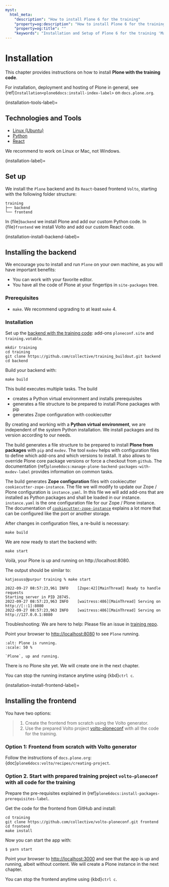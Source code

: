 ```yaml
---
myst:
  html_meta:
    "description": "How to install Plone 6 for the training"
    "property=og:description": "How to install Plone 6 for the training"
    "property=og:title": ""
    "keywords": "Installation and Setup of Plone 6 for the training 'Mastering Plone Development'"
---
```


# Installation

This chapter provides instructions on how to install **Plone with the training code**.

For installation, deployment and hosting of Plone in general, see {ref}`Installation<plone6docs:install-index-label>` on `docs.plone.org`.


(installation-tools-label)=

## Technologies and Tools

  - [Linux (Ubuntu)](https://ubuntu.com/)
  - [Python](https://www.python.org)
  - [React](https://react.dev/)

We recommend to work on Linux or Mac, not Windows.


(installation-label)=

## Set up

We install the `Plone` backend and its `React`-based frontend `Volto`, starting with the following folder structure:

```text
training
├── backend
└── frontend
```

In {file}`backend` we install Plone and add our custom Python code.
In {file}`frontend` we install Volto and add our custom React code.


(installation-install-backend-label)=

## Installing the backend

We encourage you to install and run `Plone` on your own machine, as you will have important benefits:

- You can work with your favorite editor.
- You have all the code of Plone at your fingertips in `site-packages` tree.


### Prerequisites

- `make`. We recommend upgrading to at least `make` 4. 


### Installation

Set up the [backend with the training code](https://github.com/collective/training_buildout): add-ons `ploneconf.site`  and `training.votable`.

```shell
mkdir training
cd training
git clone https://github.com/collective/training_buildout.git backend
cd backend
```

Build your backend with:

```shell
make build
```

This build executes multiple tasks.
The build
- creates a Python virtual environment and installs prerequisites
- generates a file structure to be prepared to install Plone packages with pip
- generates Zope configuration with cookiecutter

By creating and working with a **Python virtual environment**, we are independent of the system Python installation. We install packages and its version according to our needs.

The build generates a file structure to be prepared to install **Plone from packages** with `pip` and `mxdev`. The tool `mxdev` helps with configuration files to define which add-ons and which versions to install.
It also allows to override Plone core package versions or force a checkout from `github`.
The documentation {ref}`plone6docs:manage-plone-backend-packages-with-mxdev-label` provides information on common tasks.

The build generates **Zope configuration** files with cookiecutter `cookiecutter-zope-instance`.
The file we will modify to update our Zope / Plone configuration is `instance.yaml`.
In this file we will add add-ons that are installed as Python packages and shall be loaded in our instance.
`instance.yaml` is the one configuration file for our Zope / Plone instance.
The documentation of [`cookiecutter-zope-instance`](https://github.com/plone/cookiecutter-zope-instance) explains a lot more that can be configured like the port or another storage. 

After changes in configuration files, a re-build is necessary:

```shell
make build
```

We are now ready to start the backend with:

```shell
make start
```

Voilà, your Plone is up and running on http://localhost:8080.

The output should be similar to:

```shell
katjasuss@purpur training % make start

2022-09-27 08:57:23,961 INFO    [Zope:42][MainThread] Ready to handle requests
Starting server in PID 28745.
2022-09-27 08:57:23,963 INFO    [waitress:486][MainThread] Serving on http://[::1]:8080
2022-09-27 08:57:23,963 INFO    [waitress:486][MainThread] Serving on http://127.0.0.1:8080
```

Troubleshooting: We are here to help: Please file an issue in [training repo](https://github.com/plone/training/issues). 

Point your browser to <http://localhost:8080> to see `Plone` running.

```{figure} _static/instructions_plone_running.png
:alt: Plone is running.
:scale: 50 %

`Plone`, up and running.
```

There is no Plone site yet.
We will create one in the next chapter.

You can stop the running instance anytime using {kbd}`ctrl c`.


(installation-install-frontend-label)=

## Installing the frontend

You have two options:

> 1. Create the frontend from scratch using the Volto generator.
> 2. Use the prepared Volto project [volto-ploneconf](https://github.com/collective/volto-ploneconf) with all the code for the training.


### Option 1: Frontend from scratch with Volto generator


Follow the instructions of `docs.plone.org`: {doc}`plone6docs:volto/recipes/creating-project`.


### Option 2. Start with prepared training project `volto-ploneconf` with all code for the training

Prepare the pre-requisites explained in {ref}`plone6docs:install-packages-prerequisites-label`.

Get the code for the frontend from GitHub and install:

```shell
cd training
git clone https://github.com/collective/volto-ploneconf.git frontend
cd frontend
make install
```

Now you can start the app with:

```
$ yarn start
```

Point your browser to <http://localhost:3000> and see that the app is up and running, albeit without content.
We will create a Plone instance in the next chapter. 

You can stop the frontend anytime using {kbd}`ctrl c`.
